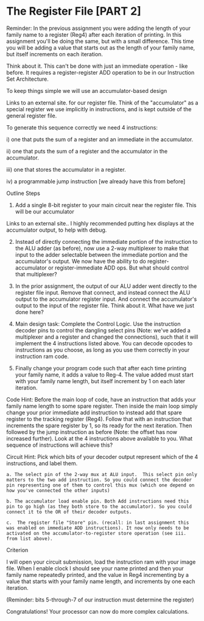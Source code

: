 # The Register File [PART 2]

Reminder: In the previous assignment you were adding the length of your family name to a register (Reg4) after each iteration of printing. In this assignment you'll be doing the same, but with a small difference. This time you will be adding a value that starts out as the length of your family name, but itself increments on each iteration.

Think about it. This can't be done with just an immediate operation - like before. It requires a register-register ADD operation to be in our Instruction Set Architecture.

To keep things simple we will use an accumulator-based design

Links to an external site. for our register file. Think of the "accumulator" as a special register we use implicitly in instructions, and is kept outside of the general register file.  

To generate this sequence correctly we need 4 instructions:

i) one that puts the sum of a register and an immediate in the accumulator. 

ii) one that puts the sum of a register and the accumulator in the accumulator.

iii) one that stores the accumulator in a register.

iv) a programmable jump instruction [we already have this from before]

Outline Steps

1) Add a single 8-bit register to your main circuit near the register file. This will be our accumulator

Links to an external site.. I highly recommended putting hex displays at the accumulator output, to help with debug.

2) Instead of directly connecting the immediate portion of the instruction to the ALU adder (as before), now use a 2-way multiplexer to make that input to the adder selectable between the immediate portion and the accumulator's output. We now have the ability to do register-accumulator or register-immediate ADD ops. But what should control that multiplexer?

3) In the prior assignment, the output of our ALU adder went directly to the register file input. Remove that connect, and instead connect the ALU output to the accumulator register input. And connect the accumulator's output to the input of the register file. Think about it. What have we just done here?

4) Main design task: Complete the Control Logic. Use the instruction decoder pins to control the dangling select pins (Note: we've added a multiplexer and a register and changed the connections), such that it will implement the 4 instructions listed above. You can decode opcodes to instructions as you choose, as long as you use them correctly in your instruction ram code. 

5) Finally change your program code such that after each time printing your family name, it adds a value to Reg-4. The value added must start with your family name length, but itself increment by 1 on each later iteration.

Code Hint: Before the main loop of code, have an instruction that adds your family name length to some spare register. Then inside the main loop simply change your prior immediate add instruction to instead add that spare register to the tracking register (Reg4). Follow that with an instruction that increments the spare register by 1, so its ready for the next iteration. Then followed by the jump instruction as before (Note: the offset has now increased further). Look at the 4 instructions above available to you. What sequence of instructions will achieve this?

Circuit Hint: Pick which bits of your decoder output represent which of the 4 instructions, and label them.

    a. The select pin of the 2-way mux at ALU input.  This select pin only matters to the two add instruction. So you could connect the decoder pin representing one of them to control this mux (which one depend on how you've connected the other inputs)

    b. The accumulator load enable pin. Both Add instructions need this pin to go high (as they both store to the accumulator). So you could connect it to the OR of their decoder outputs.

    c.  The register file "Store" pin. (recall: in last assignment this was enabled on immediate ADD instructions). It now only needs to be activated on the accumulator-to-register store operation (see iii. from list above).

Criterion

I will open your circuit submission, load the instruction ram with your image file. When I enable clock I should see your name printed and then your family name repeatedly printed, and the value in Reg4 incrementing by a value that starts with your family name length, and increments by one each iteration.

(Reminder: bits 5-through-7 of our instruction must determine the register)

Congratulations! Your processor can now do more complex calculations.
